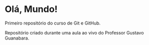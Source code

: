 # Olá, Mundo!
 Primeiro repositório do curso de Git e GitHub.

 Repositório criado durante uma aula ao vivo do Professor Gustavo Guanabara.
